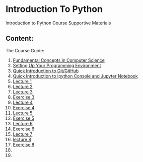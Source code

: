 # Introduction To Python
Introduction to Python Course Supportive Materials

## Content:

The Course Guide:

1. [Fundamental Concepts in Computer Science](https://github.com/NAU-ACM/IntroductionToPython/blob/master/Fundamentals_Computational_Thinking.md)
2. [Setting Up Your Programming Environment](https://github.com/NAU-ACM/IntroductionToPython/blob/master/Programming_Environment.md)
3. [Quick Introduction to Git/GitHub](https://github.com/NAU-ACM/IntroductionToPython/blob/master/git_github.md)
4. [Quick Introduction to Ipython Console and Jupyter Notebook](https://github.com/NAU-ACM/IntroductionToPython/blob/master/jupyter_notebook.md)
5. [Lecture 1](https://github.com/NAU-ACM/IntroductionToPython/blob/master/01_About_Python.ipynb)
6. [Lecture 2](https://github.com/NAU-ACM/IntroductionToPython/blob/master/02_Setting_Up.ipynb)
7. [Lecture 3](https://github.com/NAU-ACM/IntroductionToPython/blob/master/03_Data_and_Expressions_Lecture.ipynb)
8. [Exercise 3](https://github.com/NAU-ACM/IntroductionToPython/blob/master/03_Data_and_Expressions_Exercises.ipynb)
9. [Lecture 4](https://github.com/NAU-ACM/IntroductionToPython/blob/master/04_Control_Structures_Lecture.ipynb)
10. [Exercise 4](https://github.com/NAU-ACM/IntroductionToPython/blob/master/04_Control_Structures_Exercises.ipynb)
11. [Lecture 5](https://github.com/NAU-ACM/IntroductionToPython/blob/master/05_Sequences_Lecture.ipynb)
12. [Exercise 5](https://github.com/NAU-ACM/IntroductionToPython/blob/master/05_Sequences_Exercises.ipynb)
13. [Lecture 6](https://github.com/NAU-ACM/IntroductionToPython/blob/master/06_Functions_Lecture.ipynb)
14. [Exercise 6](https://github.com/NAU-ACM/IntroductionToPython/blob/master/06_Functions_Exercises.ipynb)
15. [Lecture 7](https://github.com/NAU-ACM/IntroductionToPython/blob/master/07_Modular_Design_Lecture.ipynb)
16. [lecture 8](https://github.com/NAU-ACM/IntroductionToPython/blob/master/08_Writing_Reading_Files_Lecture.ipynb)
17. [Exercise 8](https://github.com/NAU-ACM/IntroductionToPython/blob/master/08_Writing_Reading_Files_Exercise.ipynb)
18. []()
19. []()
